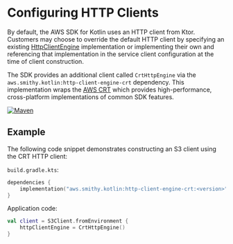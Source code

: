 # Configuring HTTP Clients

By default, the AWS SDK for Kotlin uses an HTTP client from Ktor. Customers may choose to override the default HTTP
client by specifying an existing
[HttpClientEngine](https://github.com/awslabs/smithy-kotlin/blob/main/runtime/protocol/http/common/src/aws/smithy/kotlin/runtime/http/engine/HttpClientEngine.kt)
implementation or implementing their own and referencing that implementation in the service client configuration at the
time of client construction.

The SDK provides an additional client called `CrtHttpEngine` via the `aws.smithy.kotlin:http-client-engine-crt`
dependency. This implementation wraps the [AWS CRT](https://docs.aws.amazon.com/sdkref/latest/guide/common-runtime.html)
which provides high-performance, cross-platform implementations of common SDK features.

[![Maven][maven-badge]][maven-url]

[maven-badge]: https://img.shields.io/maven-central/v/aws.smithy.kotlin/http-client-engine-crt.svg?label=Maven
[maven-url]: https://search.maven.org/search?q=g:aws.smithy.kotlin+a:http-client-engine-crt

## Example

The following code snippet demonstrates constructing an S3 client using the CRT HTTP client:

`build.gradle.kts`:
```kotlin
dependencies {
    implementation("aws.smithy.kotlin:http-client-engine-crt:<version>")
}
```

Application code:
```kotlin
val client = S3Client.fromEnvironment {
    httpClientEngine = CrtHttpEngine()
}
```
